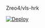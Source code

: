 # 
Zreo4/vls-hrk



[![Deploy](https://www.herokucdn.com/deploy/button.png)](https://dashboard.heroku.com/new?template=https://github.com/jaixian/promother.git)

